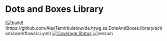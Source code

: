 # Dots and Boxes Library

[![build](https://github.com/AlexTemirbulatow/de.htwg.sa.DotsAndBoxes.library/actions/workflows/ci.yml/badge.svg?)](https://github.com/AlexTemirbulatow/de.htwg.sa.DotsAndBoxes.library/actions/workflows/ci.yml)
[![Coverage Status](https://coveralls.io/repos/github/AlexTemirbulatow/de.htwg.sa.DotsAndBoxes.library/badge.svg?branch=main)](https://coveralls.io/github/AlexTemirbulatow/de.htwg.sa.DotsAndBoxes.library?branch=main)
![version](https://img.shields.io/badge/version-1.0.6-blue)
